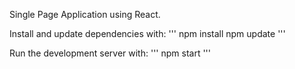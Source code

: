 Single Page Application using React.

Install and update dependencies with:
'''
npm install
npm update
'''

Run the development server with:
'''
npm start
'''
